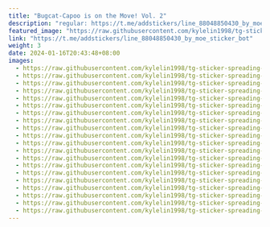 ```yaml
---
title: "Bugcat-Capoo is on the Move! Vol. 2"
description: "regular: https://t.me/addstickers/line_88048850430_by_moe_sticker_bot"
featured_image: "https://raw.githubusercontent.com/kylelin1998/tg-sticker-spreading-worldwide-images/main/img/d957a069-92f1-4dd5-b2f0-8d4317f07731.jpg"
link: "https://t.me/addstickers/line_88048850430_by_moe_sticker_bot"
weight: 3
date: 2024-01-16T20:43:48+08:00
images:
  - https://raw.githubusercontent.com/kylelin1998/tg-sticker-spreading-worldwide-images/main/img/d957a069-92f1-4dd5-b2f0-8d4317f07731.jpg
  - https://raw.githubusercontent.com/kylelin1998/tg-sticker-spreading-worldwide-images/main/img/66984fa7-5e9c-473a-9fd9-af3cf04b144e.jpg
  - https://raw.githubusercontent.com/kylelin1998/tg-sticker-spreading-worldwide-images/main/img/41cfb23a-d5ed-4e30-b11c-376f154797c4.jpg
  - https://raw.githubusercontent.com/kylelin1998/tg-sticker-spreading-worldwide-images/main/img/c7c2a17d-edf1-408d-9172-36f13c18cd12.jpg
  - https://raw.githubusercontent.com/kylelin1998/tg-sticker-spreading-worldwide-images/main/img/8c725496-479d-4187-967a-e6a42ba1371d.jpg
  - https://raw.githubusercontent.com/kylelin1998/tg-sticker-spreading-worldwide-images/main/img/3b285fbf-1eb1-476a-b11f-298907bb17a3.jpg
  - https://raw.githubusercontent.com/kylelin1998/tg-sticker-spreading-worldwide-images/main/img/fa568dbc-a431-421d-8f76-2361fd2a82fc.jpg
  - https://raw.githubusercontent.com/kylelin1998/tg-sticker-spreading-worldwide-images/main/img/ec6cbdb3-f3ff-4a27-9da9-79f7db6e818a.jpg
  - https://raw.githubusercontent.com/kylelin1998/tg-sticker-spreading-worldwide-images/main/img/edae10db-617f-45a8-897b-8c1c0fdcaa86.jpg
  - https://raw.githubusercontent.com/kylelin1998/tg-sticker-spreading-worldwide-images/main/img/98607357-d689-4405-bba8-e2d21ece094b.jpg
  - https://raw.githubusercontent.com/kylelin1998/tg-sticker-spreading-worldwide-images/main/img/0edd20e1-a91e-49c2-a44b-01633c1ab656.jpg
  - https://raw.githubusercontent.com/kylelin1998/tg-sticker-spreading-worldwide-images/main/img/4f327be1-e441-4adf-b652-bb4f3f809d35.jpg
  - https://raw.githubusercontent.com/kylelin1998/tg-sticker-spreading-worldwide-images/main/img/9bc67890-a873-47d1-afdc-6ab2386ca941.jpg
  - https://raw.githubusercontent.com/kylelin1998/tg-sticker-spreading-worldwide-images/main/img/51347f63-3775-46f5-a08d-38d8303cae5c.jpg
  - https://raw.githubusercontent.com/kylelin1998/tg-sticker-spreading-worldwide-images/main/img/6b627c5e-b676-4309-b763-efeb2cd77285.jpg
  - https://raw.githubusercontent.com/kylelin1998/tg-sticker-spreading-worldwide-images/main/img/51a63412-1714-413d-bece-53c364f89f5b.jpg
  - https://raw.githubusercontent.com/kylelin1998/tg-sticker-spreading-worldwide-images/main/img/77a464ad-77ed-4442-b479-7547d6a8f07f.jpg
  - https://raw.githubusercontent.com/kylelin1998/tg-sticker-spreading-worldwide-images/main/img/2207e49a-b901-47bb-9da0-ff55d15bb65a.jpg
  - https://raw.githubusercontent.com/kylelin1998/tg-sticker-spreading-worldwide-images/main/img/e676baaf-834c-4f24-b213-05777304c8e0.jpg
  - https://raw.githubusercontent.com/kylelin1998/tg-sticker-spreading-worldwide-images/main/img/d349810d-f6a4-42ac-aca8-6841b6a5f453.jpg
---
```


